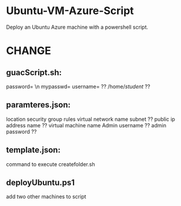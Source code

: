 # Ubuntu-VM-Azure-Script
Deploy an Ubuntu Azure machine with a powershell script.

# CHANGE

## guacScript.sh:
password= \n
mypasswd=
username=       ??
/home/*student* ??

## paramteres.json:
location
security group rules
virtual network name
subnet          ??
public ip address name ??
virtual machine name
Admin username  ??
admin password  ??

## template.json:
command to execute createfolder.sh

## deployUbuntu.ps1
add two other machines to script
